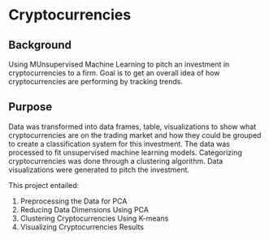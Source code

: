 # Cryptocurrencies

## Background

Using MUnsupervised Machine Learning to pitch an investment in cryptocurrencies to a firm.  Goal is to get an overall idea of how cryptocurrencies are performing by tracking trends. 
## Purpose

Data was transformed into data frames, table, visualizations to show what cryptocurrencies are on the trading market and how they could be grouped to create a classification system for this investment. The data was processed to fit unsupervised machine learning models. Categorizing cryptocurrencies was done through a clustering algorithm. Data visualizations were generated to pitch the investment.

This project entailed:

1.	Preprocessing the Data for PCA
2.	Reducing Data Dimensions Using PCA
3.	Clustering Cryptocurrencies Using K-means
4.	Visualizing Cryptocurrencies Results